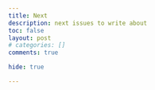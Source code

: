 ```yaml
---
title: Next
description: next issues to write about
toc: false
layout: post
# categories: []
comments: true

hide: true

---
```


